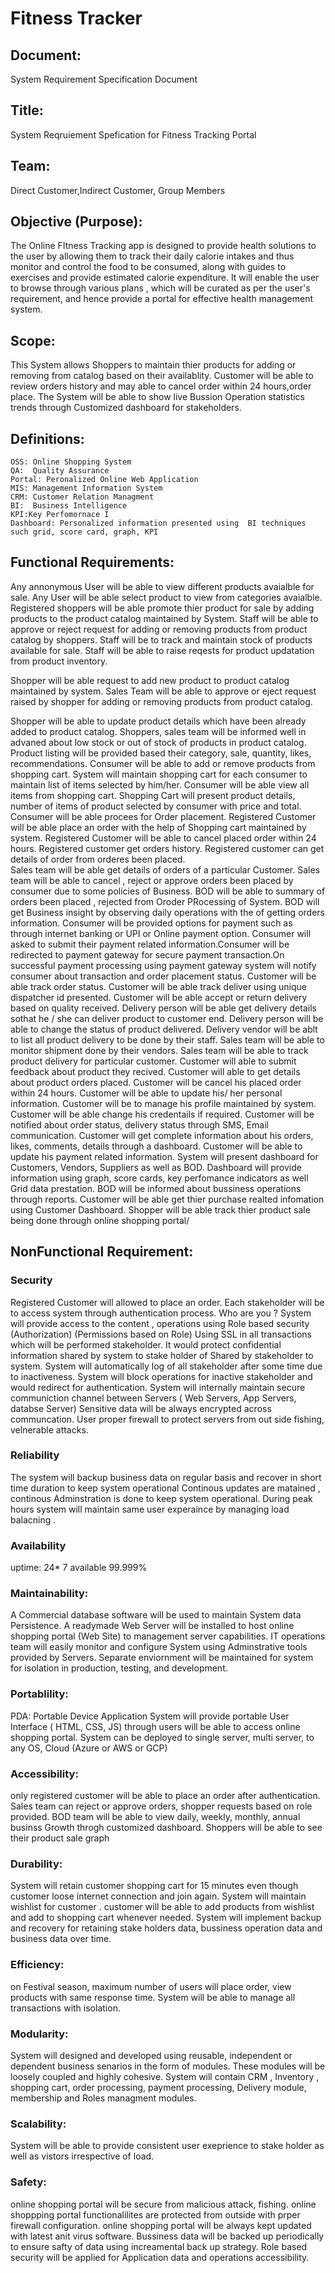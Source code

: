 # Fitness Tracker

## Document:
System Requirement Specification Document

## Title:
System Reqruiement Spefication for Fitness Tracking Portal

## Team: 
Direct Customer,Indirect Customer, Group Members

## Objective (Purpose):
The Online FItness Tracking app is designed to provide health solutions to the user by allowing them to track their daily calorie intakes and thus monitor and control the food to be consumed, along with guides to exercises and provide estimated calorie expenditure. It will enable the user to browse through various plans , which will be curated as per the user's requirement, and hence provide a portal for effective health management system.

## Scope:
This System allows Shoppers to maintain thier products for adding or removing from catalog based on their availablity.
Customer will be able to  review orders history and may able to cancel order within 24 hours,order place.
The System  will be able to show live Bussion Operation statistics trends through Customized dashboard for stakeholders.

## Definitions:
	OSS: Online Shopping System
	QA:  Quality Assurance
	Portal: Peronalized Online Web Application
	MIS: Management Information System
	CRM: Customer Relation Managment
	BI:  Business Intelligence
	KPI:Key Perfomornace I
	Dashboard: Personalized information presented using  BI techniques such grid, score card, graph, KPI


## Functional Requirements:

Any annonymous User will be able to view different products avaialble for sale. Any User will be able select product to view from categories avaialble.
Registered shoppers will be able promote thier product for sale by adding  products to the product catalog maintained by System.
Staff will be able to approve or reject request for adding or removing products from product catalog by shoppers.
 Staff will be to track and maintain stock of products available for sale. Staff will be able to raise 	reqests for product updatation from product inventory.

Shopper will be able request to add new product to product catalog maintained by system.  Sales Team will be able to approve or eject request  raised by shopper for adding or removing products from product catalog.

Shopper will be able to update  product details which have been already added to product catalog.
Shoppers, sales team will be informed well in advaned about low stock  or out of stock of products in product catalog.
Product listing will be provided based their category, sale, quantity, likes, recommendations.
Consumer will be able to  add or remove products from shopping cart. System will maintain shopping cart for each consumer to maintain list of items selected by him/her. Consumer will be able view all items from shopping cart. Shopping Cart will present product details, number of items of product selected by consumer with price and total. Consumer will be able procees for Order placement.
Registered Customer will be able place an order with the help of Shopping cart maintained by system. Registered Customer will be able to cancel placed order within 24 hours. Registered customer get orders history. Registered customer can get details of order from orderes been placed. 	
Sales team will be able get details of orders of a particular Customer. Sales team  will be able to cancel , reject or approve orders been placed by consumer due to some policies of Business.
BOD will be able to summary of orders been placed , rejected from Oroder PRocessing of System. BOD will get Business insight by observing  daily operations  with the of getting orders information.
Consumer will be provided options for payment such as through internet banking  or  UPI  or Online payment option.
Consumer will asked to submit their payment related information.Consumer will be redirected to payment gateway for secure payment transaction.On successful payment processing using payment gateway system will notify consumer about transaction and order placement status.
Customer will be able track order status. Customer will be able track deliver using unique dispatcher id presented.
Customer will be able accept or return delivery based on quality received.
Delivery person will be able get delivery details sothat he / she can deliver product to customer end.
Delivery person will be able to change the status of product delivered.
Delivery vendor will be ablt to  list all product delivery to be done by their staff.
Sales team will be able to monitor shipment  done by their vendors.
Sales team will be able to track product delivery for particular customer.
Customer will able to submit feedback about product they recived. Customer will able to  get details about product orders placed.
Customer will be cancel his placed order within 24 hours. Customer will be able to update his/ her personal information. 
Customer  will be to manage his profile maintained by system. Customer will be able change his credentails if required. 
Customer will be notified about order status, delivery status through  SMS, Email communication.
Customer will get complete information about his orders, likes, comments, details through a dashboard.
Customer will be able to update his payment related information.
System will present dashboard for Customers, Vendors, Suppliers as well as BOD.
Dashboard will provide information using graph, score cards, key perfomance indicators as well Grid data prestation.
BOD will be informed about bussiness operations through reports.
Customer will be able get thier purchase realted infomation using Customer Dashboard.
Shopper will be able track thier product sale being done through online shopping portal/
	
## NonFunctional Requirement:

### Security
Registered Customer will allowed to place an order.	
Each stakeholder will be to access system  through authentication process. Who are you ?
System will provide access to  the content , operations using Role based security (Authorization) (Permissions based on Role)
Using SSL in all transactions  which will be performed stakeholder. It would protect confidential information shared by system to stake holder of Shared by stakeholder to system.
System will automatically log of  all stakeholder after some time due to inactiveness.
System will block operations for inactive  stakeholder and would redirect for authentication.
System  will internally maintain secure communiction channel between Servers ( Web Servers, App Servers, databse Server)
Sensitive data will be always encrypted across communcation.
User proper firewall to protect servers from out side fishing, velnerable attacks.


### Reliability
The system will backup business data on regular basis and recover in short time duration to keep system operational
Continous updates are matained , continous Adminstration is done to keep system operational.
During peak hours system will maintain same user experaince by managing load balacning .

### Availability
uptime:   24* 7  available  99.999%
	
### Maintainability:
A Commercial database software will be used to maintain System data Persistence.
A readymade Web Server will be installed to host online shopping portal (Web Site) to management server capabilities.
IT operations team will easily monitor and configure System using Adminstrative tools provided by Servers.
Separate enviornment will be maintained for system for isolation in  production, testing, and development.

### Portablility:
PDA: Portable Device Application
System will provide portable User Interface ( HTML, CSS, JS) through  users will be able to access online shopping portal.
System can be deployed to single server, multi server, to any OS, Cloud (Azure or AWS or GCP)

### Accessibility:
only registered customer will be able to place an order after authentication.
Sales team can reject or approve  orders, shopper requests  based on role  provided.
BOD team will be able to view daily, weekly, monthly, annual businss Growth throgh customized dashboard.
Shoppers will be able to see their product sale graph

### Durability:
System will retain customer  shopping cart for 15 minutes  even though customer loose internet connection and join again.
System will maintain wishlist for customer . customer  will be able to add products from wishlist  and add to shopping cart whenever needed.
System will implement backup and recovery for retaining stake holders data, bussiness operation data and business data over time.

### Efficiency:
on Festival season, maximum number of users  will place order, view products  with same response time.
System will be able to manage all transactions with isolation.

### Modularity:
System will designed and developed using reusable, independent or dependent business senarios in the form of modules.
These modules will be loosely coupled and highly cohesive.
System will contain CRM , Inventory , shopping cart, order processing, payment processing, Delivery module, membership and Roles managment  modules.
	
### Scalability:
System will be able  to  provide  consistent user exeprience to stake holder as well as vistors irrespective of load.

### Safety:	
online shopping portal will be secure from malicious attack, fishing.
online shoppping portal functionalilites are protected from outside with prper firewall configuration.
online shopping portal will be always kept updated with latest anit virus software.
Bussiness data will be backed up periodically to ensure safty of data using increamental back up strategy.
Role based security will be applied for Application data and operations accessibility.
